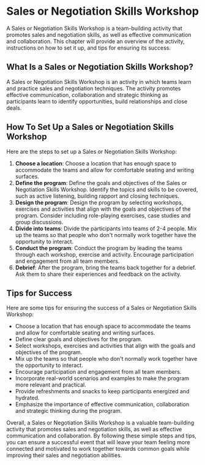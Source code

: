 Sales or Negotiation Skills Workshop
=======================================================================

A Sales or Negotiation Skills Workshop is a team-building activity that promotes sales and negotiation skills, as well as effective communication and collaboration. This chapter will provide an overview of the activity, instructions on how to set it up, and tips for ensuring its success.

What Is a Sales or Negotiation Skills Workshop?
-----------------------------------------------

A Sales or Negotiation Skills Workshop is an activity in which teams learn and practice sales and negotiation techniques. The activity promotes effective communication, collaboration and strategic thinking as participants learn to identify opportunities, build relationships and close deals.

How To Set Up a Sales or Negotiation Skills Workshop
----------------------------------------------------

Here are the steps to set up a Sales or Negotiation Skills Workshop:

1. **Choose a location**: Choose a location that has enough space to accommodate the teams and allow for comfortable seating and writing surfaces.
2. **Define the program**: Define the goals and objectives of the Sales or Negotiation Skills Workshop. Identify the topics and skills to be covered, such as active listening, building rapport and closing techniques.
3. **Design the program**: Design the program by selecting workshops, exercises and activities that align with the goals and objectives of the program. Consider including role-playing exercises, case studies and group discussions.
4. **Divide into teams**: Divide the participants into teams of 2-4 people. Mix up the teams so that people who don't normally work together have the opportunity to interact.
5. **Conduct the program**: Conduct the program by leading the teams through each workshop, exercise and activity. Encourage participation and engagement from all team members.
6. **Debrief**: After the program, bring the teams back together for a debrief. Ask them to share their experiences and feedback on the activity.

Tips for Success
----------------

Here are some tips for ensuring the success of a Sales or Negotiation Skills Workshop:

* Choose a location that has enough space to accommodate the teams and allow for comfortable seating and writing surfaces.
* Define clear goals and objectives for the program.
* Select workshops, exercises and activities that align with the goals and objectives of the program.
* Mix up the teams so that people who don't normally work together have the opportunity to interact.
* Encourage participation and engagement from all team members.
* Incorporate real-world scenarios and examples to make the program more relevant and practical.
* Provide refreshments and snacks to keep participants energized and hydrated.
* Emphasize the importance of effective communication, collaboration and strategic thinking during the program.

Overall, a Sales or Negotiation Skills Workshop is a valuable team-building activity that promotes sales and negotiation skills, as well as effective communication and collaboration. By following these simple steps and tips, you can ensure a successful event that will leave your team feeling more connected and motivated to work together towards common goals while improving their sales and negotiation abilities.
